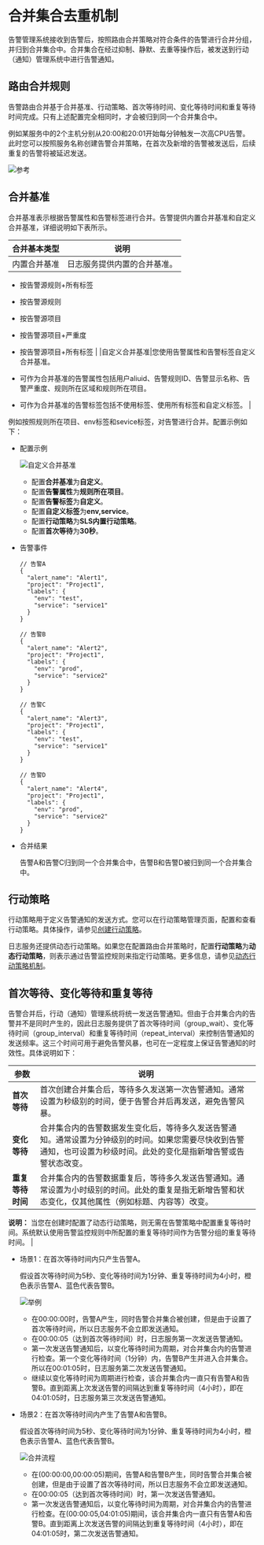 # 合并集合去重机制

告警管理系统接收到告警后，按照路由合并策略对符合条件的告警进行合并分组，并归到合并集合中。合并集合在经过抑制、静默、去重等操作后，被发送到行动（通知）管理系统中进行告警通知。

## 路由合并规则

告警路由合并基于合并基准、行动策略、首次等待时间、变化等待时间和重复等待时间完成。只有上述配置完全相同时，才会被归到同一个合并集合中。

例如某服务中的2个主机分别从20:00和20:01开始每分钟触发一次高CPU告警。此时您可以按照服务名称创建告警合并策略，在首次及新增的告警被发送后，后续重复的告警将被延迟发送。

![参考](https://static-aliyun-doc.oss-accelerate.aliyuncs.com/assets/img/zh-CN/9664278161/p260153.png)

## 合并基准

合并基准表示根据告警属性和告警标签进行合并。告警提供内置合并基准和自定义合并基准，详细说明如下表所示。

|合并基本类型|说明|
|------|--|
|内置合并基准|日志服务提供内置的合并基准。

-   按告警源规则+所有标签
-   按告警源规则
-   按告警源项目
-   按告警源项目+严重度
-   按告警源项目+所有标签 |
|自定义合并基准|您使用告警属性和告警标签自定义合并基准。

-   可作为合并基准的告警属性包括用户aliuid、告警规则ID、告警显示名称、告警严重度、规则所在区域和规则所在项目。
-   可作为合并基准的告警标签包括不使用标签、使用所有标签和自定义标签。 |

例如按照规则所在项目、env标签和sevice标签，对告警进行合并。配置示例如下：

-   配置示例

    ![自定义合并基准](https://static-aliyun-doc.oss-accelerate.aliyuncs.com/assets/img/zh-CN/8686978161/p254991.png)

    -   配置**合并基准**为**自定义**。
    -   配置**告警属性**为**规则所在项目**。
    -   配置**告警标签**为**自定义**。
    -   配置**自定义标签**为**env,service**。
    -   配置**行动策略**为**SLS内置行动策略**。
    -   配置**首次等待**为**30秒**。
-   告警事件

    ```
    // 告警A
    {
      "alert_name": "Alert1",
      "project": "Project1",
      "labels": {
        "env": "test",
        "service": "service1"
      }
    }
    
    // 告警B
    {
      "alert_name": "Alert2",
      "project": "Project1",
      "labels": {
        "env": "prod",
        "service": "service2"
      }
    }
    
    // 告警C
    {
      "alert_name": "Alert3",
      "project": "Project1",
      "labels": {
        "env": "test",
        "service": "service1"
      }
    }
    
    // 告警D
    {
      "alert_name": "Alert4",
      "project": "Project1",
      "labels": {
        "env": "prod",
        "service": "service2"
      }
    }
    ```

-   合并结果

    告警A和告警C归到同一个合并集合中，告警B和告警D被归到同一个合并集合中。


## 行动策略

行动策略用于定义告警通知的发送方式。您可以在行动策略管理页面，配置和查看行动策略。具体操作，请参见[创建行动策略](/cn.zh-CN/告警（新版）/通知管理/创建行动策略.md)。

日志服务还提供动态行动策略。如果您在配置路由合并策略时，配置**行动策略**为**动态行动策略**，则表示通过告警监控规则来指定行动策略。更多信息，请参见[动态行动策略机制](/cn.zh-CN/告警（新版）/告警管理/告警降噪控制/动态行动策略机制.md)。

## 首次等待、变化等待和重复等待

告警合并后，行动（通知）管理系统将统一发送告警通知。但由于合并集合内的告警并不是同时产生的，因此日志服务提供了首次等待时间（group\_wait）、变化等待时间（group\_interval）和重复等待时间（repeat\_interval）来控制告警通知的发送频率。这三个时间可用于避免告警风暴，也可在一定程度上保证告警通知的时效性。具体说明如下：

|参数|说明|
|--|--|
|**首次等待**|首次创建合并集合后，等待多久发送第一次告警通知。通常设置为秒级别的时间，便于告警合并后再发送，避免告警风暴。|
|**变化等待**|合并集合内的告警数据发生变化后，等待多久发送告警通知。通常设置为分钟级别的时间。如果您需要尽快收到告警通知，也可设置为秒级时间。此处的变化是指新增告警或告警状态改变。 |
|**重复等待时间**|合并集合内的告警数据重复后，等待多久发送告警通知。通常设置为小时级别的时间。此处的重复是指无新增告警和状态变化，仅其他属性（例如标题、内容等）改变。

**说明：** 当您在创建时配置了动态行动策略，则无需在告警策略中配置重复等待时间。系统默认使用告警监控规则中所配置的重复等待时间作为告警分组的重复等待时间。 |

-   场景1：在首次等待时间内只产生告警A。

    假设首次等待时间为5秒、变化等待时间为1分钟、重复等待时间为4小时，橙色表示告警A、蓝色代表告警B。

    ![举例](https://static-aliyun-doc.oss-accelerate.aliyuncs.com/assets/img/zh-CN/9664278161/p255146.png)

    -   在00:00:00时，告警A产生，同时告警合并集合被创建，但是由于设置了首次等待时间，所以日志服务不会立即发送通知。
    -   在00:00:05（达到首次等待时间）时，日志服务第一次发送告警通知。
    -   第一次发送告警通知后，以变化等待时间为周期，对合并集合内的告警进行检查。第一个变化等待时间（1分钟）内，告警B产生并进入合并集合。所以在00:01:05时，日志服务第二次发送告警通知。
    -   继续以变化等待时间为周期进行检查，该合并集合内一直只有告警A和告警B。直到距离上次发送告警的间隔达到重复等待时间（4小时），即在04:01:05时，日志服务第三次发送告警通知。
-   场景2：在首次等待时间内产生了告警A和告警B。

    假设首次等待时间为5秒、变化等待时间为1分钟、重复等待时间为4小时，橙色表示告警A、蓝色代表告警B。

    ![合并流程](https://static-aliyun-doc.oss-accelerate.aliyuncs.com/assets/img/zh-CN/0764278161/p264963.png)

    -   在\(00:00:00,00:00:05\)期间，告警A和告警B产生，同时告警合并集合被创建，但是由于设置了首次等待时间，所以日志服务不会立即发送通知。
    -   在00:00:05（达到首次等待时间）时，第一次发送告警通知。
    -   第一次发送告警通知后，以变化等待时间为周期，对合并集合内的告警进行检查。在\(00:00:05,04:01:05\)期间，该合并集合内一直只有告警A和告警B。直到距离上次发送告警的间隔达到重复等待时间（4小时），即在04:01:05时，第二次发送告警通知。

